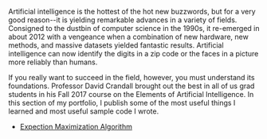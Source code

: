 Artificial intelligence is the hottest of the hot new buzzwords, but for a very good reason--it is yielding remarkable advances in a variety of fields. Consigned to the dustbin of computer science in the 1990s, it re-emerged in about 2012 with a vengeance when a combination of new hardware, new methods, and massive datasets yielded fantastic results. Artificial intelligence can now identify the digits in a zip code or the faces in a picture more reliably than humans. 

If you really want to succeed in the field, however, you must understand its foundations. Professor David Crandall brought out the best in all of us grad students in his Fall 2017 course on the Elements of Artificial Intelligence. In this section of my portfolio, I publish some of the most useful things I learned and most useful sample code I wrote.

+ [Expection Maximization Algorithm](https://github.com/chrisfalter/DataScience/blob/master/AI/Expectation_Maximization.ipynb)
